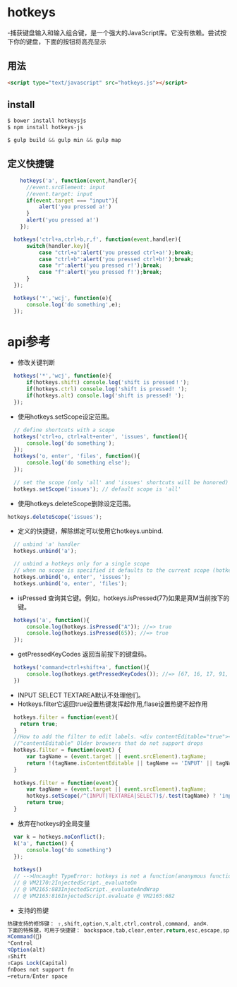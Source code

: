 # hotkeys
-捕获键盘输入和输入组合键，是一个强大的JavaScript库。它没有依赖。尝试按下你的键盘，下面的按钮将高亮显示
## 用法
```html
<script type="text/javascript" src="hotkeys.js"></script>
```

## install
```javascript
$ bower install hotkeysjs
$ npm install hotkeys-js

$ gulp build && gulp min && gulp map
```


## 定义快捷键

```javascript
    hotkeys('a', function(event,handler){
      //event.srcElement: input 
      //event.target: input
      if(event.target === "input"){
          alert('you pressed a!')
      }
      alert('you pressed a!') 
    });

  hotkeys('ctrl+a,ctrl+b,r,f', function(event,handler){
      switch(handler.key){
          case "ctrl+a":alert('you pressed ctrl+a!');break;
          case "ctrl+b":alert('you pressed ctrl+b!');break;
          case "r":alert('you pressed r!');break;
          case "f":alert('you pressed f!');break;
      }
  });

  hotkeys('*','wcj', function(e){
      console.log('do something',e);
  });
```

# api参考
- 修改关键判断
```javascript
  hotkeys('*','wcj', function(e){
      if(hotkeys.shift) console.log('shift is pressed！');
      if(hotkeys.ctrl) console.log('shift is pressed! ');
      if(hotkeys.alt) console.log('shift is pressed! ');
  });
```

- 使用hotkeys.setScope设定范围。
```javascript
  // define shortcuts with a scope
  hotkeys('ctrl+o, ctrl+alt+enter', 'issues', function(){
      console.log('do something');
  });
  hotkeys('o, enter', 'files', function(){ 
      console.log('do something else');
  });
  
  // set the scope (only 'all' and 'issues' shortcuts will be honored)
  hotkeys.setScope('issues'); // default scope is 'all'

```

- 使用hotkeys.deleteScope删除设定范围。
```javascript
hotkeys.deleteScope('issues');
```

- 定义的快捷键，解除绑定可以使用它hotkeys.unbind.
```javascript
  // unbind 'a' handler
  hotkeys.unbind('a');

  // unbind a hotkeys only for a single scope
  // when no scope is specified it defaults to the current scope (hotkeys.getScope())
  hotkeys.unbind('o, enter', 'issues');
  hotkeys.unbind('o, enter', 'files');
```
- isPressed 查询其它键。例如，hotkeys.isPressed(77)如果是真M当前按下的键。
```javascript
  hotkeys('a', function(){
      console.log(hotkeys.isPressed("A")); //=> true
      console.log(hotkeys.isPressed(65)); //=> true
  });
```
- getPressedKeyCodes 返回当前按下的键盘码。
```javascript
  hotkeys('command+ctrl+shift+a', function(){
      console.log(hotkeys.getPressedKeyCodes()); //=> [67, 16, 17, 91, 65] 
  })
```
- INPUT SELECT TEXTAREA默认不处理他们。
- Hotkeys.filter它返回true设置热键发挥起作用,flase设置热键不起作用

```javascript
  hotkeys.filter = function(event){
    return true;
  }
  //How to add the filter to edit labels. <div contentEditable="true"></div>
  //"contentEditable" Older browsers that do not support drops
  hotkeys.filter = function(event) {
      var tagName = (event.target || event.srcElement).tagName;
      return !(tagName.isContentEditable || tagName == 'INPUT' || tagName == 'SELECT' || tagName == 'TEXTAREA');
  }
  
  hotkeys.filter = function(event){
      var tagName = (event.target || event.srcElement).tagName;
      hotkeys.setScope(/^(INPUT|TEXTAREA|SELECT)$/.test(tagName) ? 'input' : 'other');
      return true;
  }
```

- 放弃在hotkeys的全局变量
```javascript
  var k = hotkeys.noConflict();
  k('a', function() {
      console.log("do something")
  });
  
  hotkeys()
  // -->Uncaught TypeError: hotkeys is not a function(anonymous function) 
  // @ VM2170:2InjectedScript._evaluateOn 
  // @ VM2165:883InjectedScript._evaluateAndWrap 
  // @ VM2165:816InjectedScript.evaluate @ VM2165:682
```
- 支持的热键
```javascript
热键支持的修饰键： ⇧,shift,option,⌥,alt,ctrl,control,command, and⌘.
下面的特殊键，可用于快捷键： backspace,tab,clear,enter,return,esc,escape,space,up,down,left,right,home,end,pageup,pagedown,del,delete和f1~f19。
⌘Command()
⌃Control
⌥Option(alt)
⇧Shift
⇪Caps Lock(Capital)
fnDoes not support fn
↩︎return/Enter space
```
